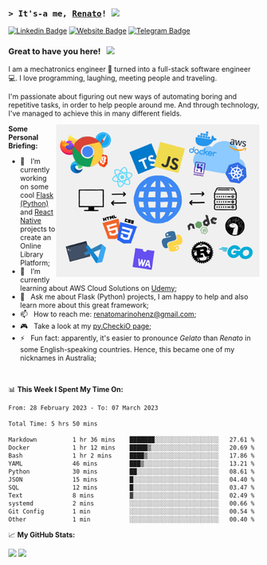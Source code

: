<!--
**renatomh/renatomh** is a ✨ _special_ ✨ repository because its `README.md` (this file) appears on your GitHub profile.

- 👯 I’m looking to collaborate on ...
- 🤔 I’m looking for help with ...
-->

### <samp>&gt; It's-a me, <a href="https://github.com/renatomh" target="_blank">Renato</a>! <img src="https://media.giphy.com/media/hvRJCLFzcasrR4ia7z/giphy.gif" width="25"> </samp>

[![Linkedin Badge](https://img.shields.io/badge/-LinkedIn-0e76a8?style=flat-square&logo=Linkedin&logoColor=white)](https://www.linkedin.com/in/renato-marino-henz-a9081785/?locale=en_US)
[![Website Badge](https://img.shields.io/badge/Website-3b5998?style=flat-square&logo=google-chrome&logoColor=white)](https://www.mhsw.com.br/)
[![Telegram Badge](https://img.shields.io/badge/-Telegram-0088cc?style=flat-square&logo=Telegram&logoColor=white)](https://t.me/renatomarinohenz)

### Great to have you here! &nbsp; ![](https://visitor-badge.glitch.me/badge?page_id=renatomh.renatomh)

I am a mechatronics engineer 🦾 turned into a full-stack software engineer 💻. I love programming, laughing, meeting people and traveling.

I'm passionate about figuring out new ways of automating boring and repetitive tasks, in order to help people around me. And through technology, I've managed to achieve this in many different fields.

<img align="right" alt="Coding" src="./assets/coding.png" width="408" />
  
**Some Personal Briefing:**

- 🔭&nbsp;&nbsp; I’m currently working on some cool [Flask (Python)](https://github.com/renatomh/api-onlibrary) and [React Native](https://github.com/renatomh/mobileonlibrary) projects to create an Online Library Platform;
- 🌱&nbsp;&nbsp; I’m currently learning about AWS Cloud Solutions on [Udemy](https://www.udemy.com/course/aws-certified-solutions-architect-associate-saa-c03/);
- 💬&nbsp;&nbsp; Ask me about Flask (Python) projects, I am happy to help and also learn more about this great framework;
- 📫&nbsp;&nbsp; How to reach me: renatomarinohenz@gmail.com;
- 🎮&nbsp;&nbsp; Take a look at my [py.CheckiO page](https://py.checkio.org/user/renatomh/);
- ⚡&nbsp;&nbsp; Fun fact: apparently, it's easier to pronounce *Gelato* than *Renato* in some English-speaking countries. Hence, this became one of my nicknames in Australia;

</br>

📊 **This Week I Spent My Time On:**
<!--START_SECTION:waka-->

```text
From: 28 February 2023 - To: 07 March 2023

Total Time: 5 hrs 50 mins

Markdown          1 hr 36 mins    ███████░░░░░░░░░░░░░░░░░░   27.61 %
Docker            1 hr 12 mins    █████▒░░░░░░░░░░░░░░░░░░░   20.69 %
Bash              1 hr 2 mins     ████▒░░░░░░░░░░░░░░░░░░░░   17.86 %
YAML              46 mins         ███▒░░░░░░░░░░░░░░░░░░░░░   13.21 %
Python            30 mins         ██░░░░░░░░░░░░░░░░░░░░░░░   08.61 %
JSON              15 mins         █░░░░░░░░░░░░░░░░░░░░░░░░   04.40 %
SQL               12 mins         █░░░░░░░░░░░░░░░░░░░░░░░░   03.47 %
Text              8 mins          ▓░░░░░░░░░░░░░░░░░░░░░░░░   02.49 %
systemd           2 mins          ░░░░░░░░░░░░░░░░░░░░░░░░░   00.66 %
Git Config        1 min           ░░░░░░░░░░░░░░░░░░░░░░░░░   00.54 %
Other             1 min           ░░░░░░░░░░░░░░░░░░░░░░░░░   00.40 %
```

<!--END_SECTION:waka-->

📈 **My GitHub Stats:**

<p>
  <img height="180em" src="https://github-readme-stats.vercel.app/api?username=renatomh&show_icons=true&hide_border=true&&count_private=true&include_all_commits=true" />
  <img height="180em" src="https://github-readme-stats.vercel.app/api/top-langs/?username=renatomh&exclude_repo=KNN-Image-Classification&show_icons=true&hide_border=true&layout=compact&langs_count=8"/>
</p>
